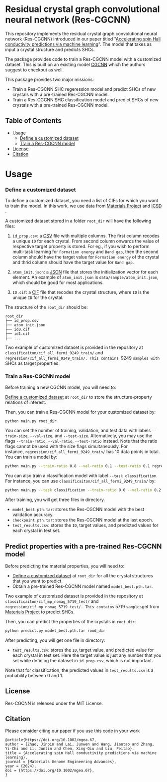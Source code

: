 # Residual crystal graph convolutional neural network (Res-CGCNN)

This repository implements the residual crystal graph convolutional neural network (Res-CGCNN) introduced in our paper titled "[Accelerating spin Hall conductivity predictions via machine learning](https://onlinelibrary.wiley.com/doi/full/10.1002/mgea.67)". The model that takes as input a crystal structure and predicts SHCs.

The package provides code to train a Res-CGCNN model with a customized dataset. This is built on an existing model [CGCNN](https://github.com/txie-93/cgcnn) which the authors suggest to checkout as well. 

This package provides two major missions:

- Train a Res-CGCNN SHC regeression model and predict SHCs of new crystals with a pre-trained Res-CGCNN model.
- Train a Res-CGCNN SHC classification model and predict SHCs of new crystals with a pre-trained Res-CGCNN model.

## Table of Contents

- [Usage](#usage)
  - [Define a customized dataset](#define-a-customized-dataset)
  - [Train a Res-CGCNN model](#train-a-cgcnn-model)
- [License](#license)
- [Citation](#cite)

# Usage

### Define a customized dataset

To define a customized dataset, you need a list of CIFs for which you want to train the model.
In this work, we use data from [Materials Project](https://www.materialsproject.org/) and [ICSD](https://icsd.products.fiz-karlsruhe.de/) . 

A customized dataset stored in a folder `root_dir` will have the following files:

1. `id_prop.csv`: a [CSV](https://en.wikipedia.org/wiki/Comma-separated_values) file with multiple columns. The first column recodes a unique `ID` for each crystal. From second column onwards the value of respective target property is stored. For eg., if you wish to perform multi-task learning for `Formation energy` and `Band gap`, then the second column should have the target value for `Formation energy` of the crystal and thrid column should have the target value for `Band gap`.

2. `atom_init.json`: a [JSON](https://en.wikipedia.org/wiki/JSON) file that stores the initialization vector for each element. An example of `atom_init.json` is `data/sample/atom_init.json`, which should be good for most applications.

3. `ID.cif`: a [CIF](https://en.wikipedia.org/wiki/Crystallographic_Information_File) file that recodes the crystal structure, where `ID` is the unique `ID` for the crystal.

The structure of the `root_dir` should be:

```
root_dir
├── id_prop.csv
├── atom_init.json
├── id0.cif
├── id1.cif
├── ...
```

Two example of customized dataset is provided in the repository at `classificaiton/cif_all_fermi_9249_train/` and `regression/cif_all_fermi_9249_train/. This contains `9249 `samples with `SHCs as target properties.

### Train a Res-CGCNN model

Before training a new CGCNN model, you will need to:

[Define a customized dataset](#define-a-customized-dataset) at `root_dir` to store the structure-property relations of interest. 

Then, you can train a Res-CGCNN model for your customized dataset by:

```bash
python main.py root_dir
```

You can set the number of training, validation, and test data with labels `--train-size`, `--val-size`, and `--test-size`. Alternatively, you may use the flags `--train-ratio`, `--val-ratio`, `--test-ratio` instead. Note that the ratio flags cannot be used with the size flags simultaneously. For instance, `regression/cif_all_fermi_9249_train/` has 10 data points in total. You can train a model by:

```bash
python main.py --train-ratio 0.8 --val-ratio 0.1 --test-ratio 0.1 regression/cif_all_fermi_9249_train/
```

You can also train a classification model with label `--task classification`. For instance, you can use `classificaiton/cif_all_fermi_9249_train/` by:

```bash
python main.py --task classification --train-ratio 0.6 --val-ratio 0.2 --test-ratio 0.2 classification/cif_all_fermi_9249_train/
```

After training, you will get three files in directory.

- `model_best.pth.tar`: stores the Res-CGCNN model with the best validation accuracy.
- `checkpoint.pth.tar`: stores the Res-CGCNN model at the last epoch.
- `test_results.csv`: stores the `ID`, target values, and predicted values for each crystal in test set.

## Predict properties with a pre-trained Res-CGCNN model

Before predicting the material properties, you will need to:

- [Define a customized dataset](https://github.com/txie-93/cgcnn#define-a-customized-dataset) at `root_dir` for all the crystal structures that you want to predict.
- Obtain a pre-trained Res-CGCNN model named `model_best.pth.tar`.

Two example of customized dataset is provided in the repository at `classificaiton/cif_mp_nomag_5719_test/` and `regression/cif_mp_nomag_5719_test/. This contains` 5719 `samples`get from [Materials Project](%5Bhttps://www.materialsproject.org/%5D(https://www.materialsproject.org/)) to predict SHCs.

Then, you can predict the properties of the crystals in `root_dir`:

```bash
python predict.py model_best.pth.tar rood_dir
```

After predicting, you will get one file in directory:

- `test_results.csv`: stores the `ID`, target value, and predicted value for each crystal in test set. Here the target value is just any number that you set while defining the dataset in `id_prop.csv`, which is not important.

Note that for classification, the predicted values in `test_results.csv` is a probability between 0 and 1.

## License

Res-CGCNN is released under the MIT License.

## Citation

Please consider citing our paper if you use this code in your work

```
@article{https://doi.org/10.1002/mgea.67,
author = {Zhao, Jinbin and Lai, Junwen and Wang, Jiantao and Zhang, Yi-Chi and Li, Junlin and Chen, Xing-Qiu and Liu, Peitao},
title = {Accelerating spin Hall conductivity predictions via machine learning},
journal = {Materials Genome Engineering Advances},
year = {2024},
doi = {https://doi.org/10.1002/mgea.67},
}
```
